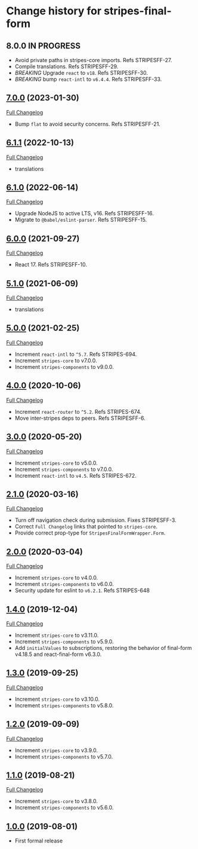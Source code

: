 # Change history for stripes-final-form

## 8.0.0 IN PROGRESS

* Avoid private paths in stripes-core imports. Refs STRIPESFF-27.
* Compile translations. Refs STRIPESFF-29.
* *BREAKING* Upgrade `react` to `v18`. Refs STRIPESFF-30.
* *BREAKING* bump `react-intl` to `v6.4.4`. Refs STRIPESFF-33.

## [7.0.0](https://github.com/folio-org/stripes-final-form/tree/v7.0.0) (2023-01-30)
[Full Changelog](https://github.com/folio-org/stripes-final-form/compare/v6.1.1...v7.0.0)

* Bump `flat` to avoid security concerns. Refs STRIPESFF-21.

## [6.1.1](https://github.com/folio-org/stripes-final-form/tree/v6.1.1) (2022-10-13)
[Full Changelog](https://github.com/folio-org/stripes-final-form/compare/v6.1.0...v6.1.1)

* translations

## [6.1.0](https://github.com/folio-org/stripes-final-form/tree/v6.1.0) (2022-06-14)
[Full Changelog](https://github.com/folio-org/stripes-final-form/compare/v6.0.0...v6.1.0)

* Upgrade NodeJS to active LTS, v16. Refs STRIPESFF-16.
* Migrate to `@babel/eslint-parser`. Refs STRIPESFF-15.

## [6.0.0](https://github.com/folio-org/stripes-final-form/tree/v6.0.0) (2021-09-27)
[Full Changelog](https://github.com/folio-org/stripes-final-form/compare/v5.1.0...v6.0.0)

* React 17. Refs STRIPESFF-10.

## [5.1.0](https://github.com/folio-org/stripes-final-form/tree/v5.1.0) (2021-06-09)
[Full Changelog](https://github.com/folio-org/stripes-final-form/compare/v5.0.0...v5.1.0)

* translations

## [5.0.0](https://github.com/folio-org/stripes-final-form/tree/v5.0.0) (2021-02-25)
[Full Changelog](https://github.com/folio-org/stripes-final-form/compare/v4.0.0...v5.0.0)

* Increment `react-intl` to `^5.7`. Refs STRIPES-694.
* Increment `stripes-core` to v7.0.0.
* Increment `stripes-components` to v9.0.0.

## [4.0.0](https://github.com/folio-org/stripes-final-form/tree/v4.0.0) (2020-10-06)
[Full Changelog](https://github.com/folio-org/stripes-final-form/compare/v3.0.0...v4.0.0)

* Increment `react-router` to `^5.2`. Refs STRIPES-674.
* Move inter-stripes deps to peers. Refs STRIPESFF-6.

## [3.0.0](https://github.com/folio-org/stripes-final-form/tree/v3.0.0) (2020-05-20)
[Full Changelog](https://github.com/folio-org/stripes-final-form/compare/v2.1.0...v3.0.0)

* Increment `stripes-core` to v5.0.0.
* Increment `stripes-components` to v7.0.0.
* Increment `react-intl` to `v4.5`. Refs STRIPES-672.

## [2.1.0](https://github.com/folio-org/stripes-final-form/tree/v2.1.0) (2020-03-16)
[Full Changelog](https://github.com/folio-org/stripes-final-form/compare/v2.0.0...v2.1.0)

* Turn off navigation check during submission. Fixes STRIPESFF-3.
* Correct `Full Changelog` links that pointed to `stripes-core`.
* Provide correct prop-type for `StripesFinalFormWrapper.Form`.

## [2.0.0](https://github.com/folio-org/stripes-final-form/tree/v2.0.0) (2020-03-04)
[Full Changelog](https://github.com/folio-org/stripes-final-form/compare/v1.4.0...v2.0.0)

* Increment `stripes-core` to v4.0.0.
* Increment `stripes-components` to v6.0.0.
* Security update for eslint to `v6.2.1`. Refs STRIPES-648

## [1.4.0](https://github.com/folio-org/stripes-final-form/tree/v1.4.0) (2019-12-04)
[Full Changelog](https://github.com/folio-org/stripes-final-form/compare/v1.3.0...v1.4.0)

* Increment `stripes-core` to v3.11.0.
* Increment `stripes-components` to v5.9.0.
* Add `initialValues` to subscriptions, restoring the behavior of final-form v4.18.5 and react-final-form v6.3.0.

## [1.3.0](https://github.com/folio-org/stripes-final-form/tree/v1.3.0) (2019-09-25)
[Full Changelog](https://github.com/folio-org/stripes-final-form/compare/v1.2.0...v1.3.0)

* Increment `stripes-core` to v3.10.0.
* Increment `stripes-components` to v5.8.0.

## [1.2.0](https://github.com/folio-org/stripes-final-form/tree/v1.2.0) (2019-09-09)
[Full Changelog](https://github.com/folio-org/stripes-final-form/compare/v1.1.0...v1.2.0)

* Increment `stripes-core` to v3.9.0.
* Increment `stripes-components` to v5.7.0.

## [1.1.0](https://github.com/folio-org/stripes-final-form/tree/v1.1.0) (2019-08-21)
[Full Changelog](https://github.com/folio-org/stripes-final-form/compare/v1.0.0...v1.1.0)

* Increment `stripes-core` to v3.8.0.
* Increment `stripes-components` to v5.6.0.

## [1.0.0](https://github.com/folio-org/stripes-final-form/tree/v1.0.0) (2019-08-01)
* First formal release
